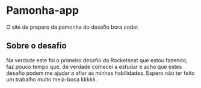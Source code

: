 # Pamonha-app

O site de preparo da pamonha do desafio bora codar.

<h2>Sobre o desafio</h2>
Na verdade este foi o primeiro desafio da Rocketseat que estou fazendo, faz pouco tempo que, de verdade comecei a estudar e acho que estes desafio podem me ajudar a afiar as minhas habilidades. Espero não ter feito um trabalho muito meia-boca kkkkk.
